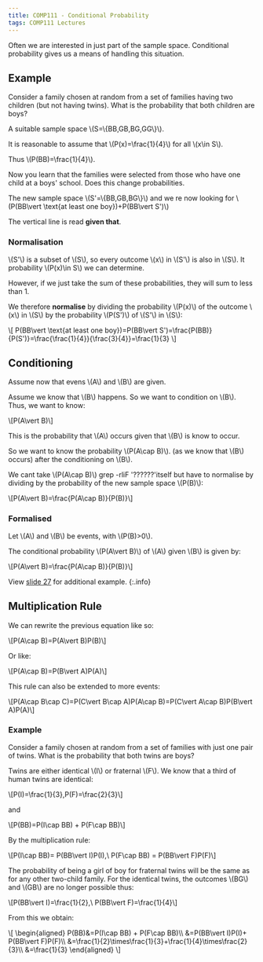 ```yaml
---
title: COMP111 - Conditional Probability
tags: COMP111 Lectures
---
```

Often we are interested in just part of the sample space. Conditional probability gives us a means of handling this situation.

## Example
Consider a family chosen at random from a set of families having two children (but not having twins). What is the probability that both children are boys?

A suitable sample space \\(S=\\{BB,GB,BG,GG\\}\\).

It is reasonable to assume that \\(P(x)=\\frac{1}{4}\\) for all \\(x\\in S\\).

Thus \\(P(BB)=\\frac{1}{4}\\).

Now you learn that the families were selected from those who have one child at a boys' school. Does this change probabilities.

The new sample space \\(S'=\\{BB,GB,BG\\}\\) and we re now looking for \\(P(BB\\vert \\text{at least one boy})+P(BB\\vert S')\\)

The vertical line is read **given that**.

### Normalisation
\\(S'\\) is a subset of \\(S\\), so every outcome \\(x\\) in \\(S'\\) is also in \\(S\\). It probability \\(P(x)\\in S\\) we can determine.

However, if we just take the sum of these probabilities, they will sum to less than 1. 

We therefore **normalise** by dividing the probability \\(P(x)\\) of the outcome \\(x\\) in \\(S\\) by the probability \\(P(S')\\) of \\(S'\\) in \\(S\\):

\\[
P(BB\\vert \\text{at least one boy})=P(BB\\vert S')=\\frac{P(BB)}{P(S')}=\\frac{\\frac{1}{4}}{\\frac{3}{4}}=\\frac{1}{3}
\\]

## Conditioning
Assume now that evens \\(A\\) and \\(B\\) are given.

Assume we know that \\(B\\) happens. So we want to condition on \\(B\\). Thus, we want to know:

\\[P(A\\vert B)\\]

This is the probability that \\(A\\) occurs given that \\(B\\) is know to occur.

So we want to know the probability \\(P(A\\cap B)\\). (as we know that \\(B\\) occurs) after the conditioning on \\(B\\).

We cant take \\(P(A\\cap B)\\) grep -rliF '??????'itself but have to normalise by dividing by the probability of the new sample space \\(P(B)\\):

\\[P(A\\vert B)=\\frac{P(A\\cap B)}{P(B)}\\]

### Formalised
Let \\(A\\) and \\(B\\) be events, with \\(P(B)>0\\).

The conditional probability \\(P(A\\vert B)\\) of \\(A\\) given \\(B\\) is given by: 

\\[P(A\\vert B)=\\frac{P(A\\cap B)}{P(B)}\\]

View [slide 27]({{site.baseurl}}/assets/COMP111/Lectures/2020-11-19.pdf) for additional example.
{:.info}

## Multiplication Rule
We can rewrite the previous equation like so:

\\[P(A\\cap B)=P(A\\vert B)P(B)\\]

Or like:

\\[P(A\\cap B)=P(B\\vert A)P(A)\\]

This rule can also be extended to more events:

\\[P(A\\cap B\\cap C)=P(C\\vert B\\cap A)P(A\\cap B)=P(C\\vert A\\cap B)P(B\\vert A)P(A)\\]

### Example
Consider a family chosen at random from a set of families with just one pair of twins. What is the probability that both twins are boys?

Twins  are either identical \\(I\\) or fraternal \\(F\\). We know that a third of human twins are identical:

\\[P(I)=\\frac{1}{3},P(F)=\\frac{2}{3}\\]

and 

\\[P(BB)=P(I\\cap BB) + P(F\\cap BB)\\]

By the multiplication rule:

\\[P(I\\cap BB)= P(BB\\vert I)P(I),\\ P(F\\cap BB) = P(BB\\vert F)P(F)\\]

The probability of being a girl of boy for fraternal twins will be the same as for any other two-child family. For the identical twins, the outcomes \\(BG\\) and \\(GB\\) are no longer possible thus:

\\[P(BB\\vert I)=\\frac{1}{2},\\ P(BB\\vert F)=\\frac{1}{4}\\]

From this we obtain:

\\[
\\begin{aligned}
P(BB)&=P(I\\cap BB) + P(F\\cap BB)\\\\
&=P(BB\\vert I)P(I)+ P(BB\\vert F)P(F)\\\\
&=\\frac{1}{2}\\times\\frac{1}{3}+\\frac{1}{4}\\times\\frac{2}{3}\\\\
&=\\frac{1}{3}
\\end{aligned}
\\]
